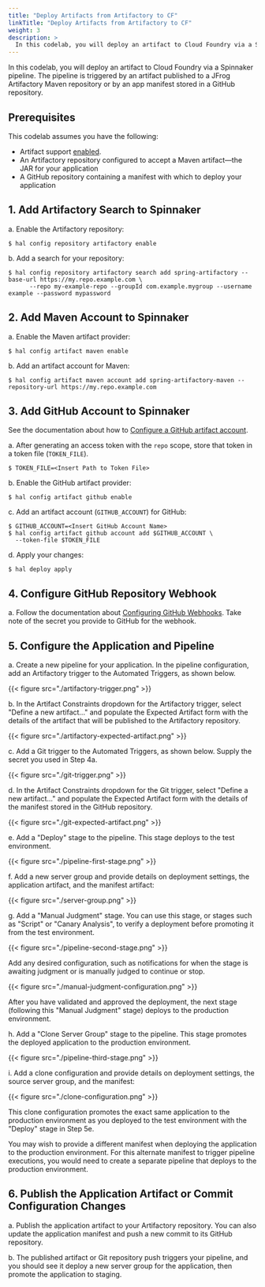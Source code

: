 ```yaml
---
title: "Deploy Artifacts from Artifactory to CF"
linkTitle: "Deploy Artifacts from Artifactory to CF"
weight: 3
description: >
  In this codelab, you will deploy an artifact to Cloud Foundry via a Spinnaker pipeline.
---
```


In this codelab, you will deploy an artifact to Cloud Foundry via a Spinnaker pipeline. The pipeline is triggered by an artifact published to a JFrog Artifactory Maven repository or by an app manifest stored in a GitHub repository.

## Prerequisites

This codelab assumes you have the following:

* Artifact support [enabled](/reference/artifacts-with-artifactsrewrite//#enabling-artifact-support).
* An Artifactory repository configured to accept a Maven artifact&mdash;the JAR for your application
* A GitHub repository containing a manifest with which to deploy your application

## 1. Add Artifactory Search to Spinnaker

a. Enable the Artifactory repository:

  ```
  $ hal config repository artifactory enable
  ```

b. Add a search for your repository:

  ```
  $ hal config repository artifactory search add spring-artifactory --base-url https://my.repo.example.com \
		--repo my-example-repo --groupId com.example.mygroup --username example --password mypassword
  ```

## 2. Add Maven Account to Spinnaker

a. Enable the Maven artifact provider:

  ```
  $ hal config artifact maven enable
  ```

b. Add an artifact account for Maven:

  ```
  $ hal config artifact maven account add spring-artifactory-maven --repository-url https://my.repo.example.com
  ```

## 3. Add GitHub Account to Spinnaker

See the documentation about how to [Configure a GitHub artifact account](https://www.spinnaker.io/setup/artifacts/github/).

a. After generating an access token with the `repo` scope, store that token in a token file (`TOKEN_FILE`).

  ```
  $ TOKEN_FILE=<Insert Path to Token File>
  ```

b. Enable the GitHub artifact provider:

  ```
  $ hal config artifact github enable
  ```

c. Add an artifact account (`GITHUB_ACCOUNT`) for GitHub:

  ```
  $ GITHUB_ACCOUNT=<Insert GitHub Account Name>
  $ hal config artifact github account add $GITHUB_ACCOUNT \
    --token-file $TOKEN_FILE
  ```

d. Apply your changes:

  ```
  $ hal deploy apply
  ```

## 4. Configure GitHub Repository Webhook

a. Follow the documentation about [Configuring GitHub Webhooks](https://www.spinnaker.io/setup/triggers/github/). Take note of the secret you provide to GitHub for the webhook.

## 5. Configure the Application and Pipeline

a. Create a new pipeline for your application. In the pipeline configuration, add an Artifactory trigger to the Automated Triggers, as shown below.

  {{< figure src="./artifactory-trigger.png" >}}

b. In the Artifact Constraints dropdown for the Artifactory trigger, select "Define a new artifact..." and populate the Expected Artifact form with the details of the artifact that will be published to the Artifactory repository.

  {{< figure src="./artifactory-expected-artifact.png" >}}

c. Add a Git trigger to the Automated Triggers, as shown below. Supply the secret you used in Step 4a.

  {{< figure src="./git-trigger.png" >}}

d. In the Artifact Constraints dropdown for the Git trigger, select "Define a new artifact..." and populate the Expected Artifact form with the details of the manifest stored in the GitHub repository.

  {{< figure src="./git-expected-artifact.png" >}}

e. Add a "Deploy" stage to the pipeline. This stage deploys to the test environment.

  {{< figure src="./pipeline-first-stage.png" >}}

f. Add a new server group and provide details on deployment settings, the application artifact, and the manifest artifact:

  {{< figure src="./server-group.png" >}}

g. Add a "Manual Judgment" stage. You can use this stage, or stages such as "Script" or "Canary Analysis", to verify a deployment before promoting it from the test environment.

  {{< figure src="./pipeline-second-stage.png" >}}

Add any desired configuration, such as notifications for when the stage is awaiting judgment or is manually judged to continue or stop.

  {{< figure src="./manual-judgment-configuration.png" >}}

After you have validated and approved the deployment, the next stage (following this "Manual Judgment" stage) deploys to the production environment.

h. Add a "Clone Server Group" stage to the pipeline. This stage promotes the deployed application to the production environment.

  {{< figure src="./pipeline-third-stage.png" >}}

i. Add a clone configuration and provide details on deployment settings, the source server group, and the manifest:

  {{< figure src="./clone-configuration.png" >}}

This clone configuration promotes the exact same application to the production environment as you deployed to the test environment with the "Deploy" stage in Step 5e. 

You may wish to provide a different manifest when deploying the application to the production environment. For this alternate manifest to trigger pipeline executions, you would need to create a separate pipeline that deploys to the production environment.

## 6. Publish the Application Artifact or Commit Configuration Changes

a. Publish the application artifact to your Artifactory repository. You can also update the application manifest and push a new commit to its GitHub repository.

b. The published artifact or Git repository push triggers your pipeline, and you should see it deploy a new server group for the application, then promote the application to staging.
